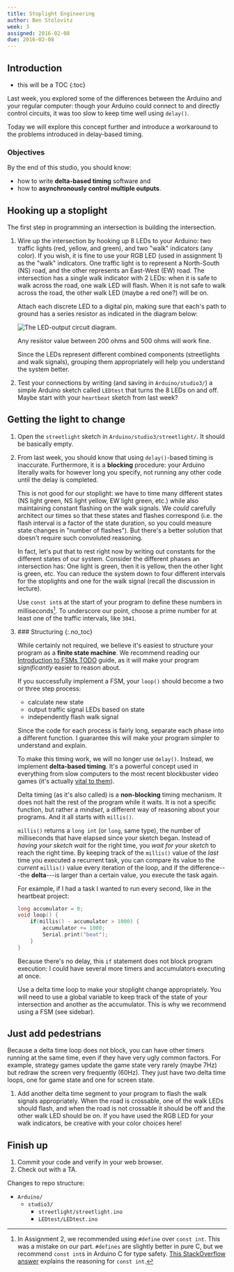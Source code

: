 ```yaml
---
title: Stoplight Engineering
author: Ben Stolovitz
week: 3
assigned: 2016-02-08
due: 2016-02-08
---
```


## Introduction

* this will be a TOC 
{:toc}

Last week, you explored some of the differences between the Arduino and your regular computer: though your Arduino could connect to and directly control circuits, it was too slow to keep time well using `delay()`.

Today we will explore this concept further and introduce a workaround to the problems introduced in delay-based timing.

### Objectives

By the end of this studio, you should know:

- how to write **delta-based timing** software and
- how to **asynchronously control multiple outputs**.

## Hooking up a stoplight

The first step in programming an intersection is building the intersection.

1. Wire up the intersection by hooking up 8 LEDs to your Arduino: two traffic lights (red, yellow, and green), and two "walk" indicators (any color). 
If you wish, it is fine to use your RGB LED (used in assignment 1) as the
"walk" indicators.  One traffic light is to represent a North-South (NS) road, and the other represents an East-West (EW) road. The intersection has a single walk indicator with 2 LEDs: when it is safe to walk across the road, one walk LED will flash. When it is not safe to walk across the road, the other walk LED (maybe a red one?) will be on.

	Attach each discrete LED to a digital pin, making sure that each's path to ground has a series resistor as indicated in the diagram below:

	![The LED-output circuit diagram.](../img/LEDOutput1.png)

	Any resistor value between 200 ohms and 500 ohms will work fine.
	
	Since the LEDs represent different combined components (streetlights and walk signals), grouping them appropriately will help you understand the system better.
2. Test your connections by writing (and saving in `Arduino/studio3/`) a simple Arduino sketch called `LEDtest` that turns the 8 LEDs on and off. Maybe start with your `heartbeat` sketch from last week?

## Getting the light to change

1. Open the `streetlight` sketch in `Arduino/studio3/streetlight/`. It should be basically empty.
2. From last week, you should know that using `delay()`-based timing is inaccurate. Furthermore, it is a **blocking** procedure: your Arduino literally waits for however long you specify, not running any other code until the delay is completed. 

	This is not good for our stoplight: we have to time many different states (NS light green, NS light yellow, EW light green, etc.) while also maintaining constant flashing on the walk signals. We *could* carefully architect our times so that these states and flashes correspond (i.e. the flash interval is a factor of the state duration, so you could measure state changes in "number of flashes"). But there's a better solution that doesn't require such convoluted reasoning.
	
	In fact, let's put that to rest right now by writing out constants for the different states of our system. Consider the different phases an intersection has: One light is green, then it is yellow, then the other light is green, etc. You can reduce the system down to four different intervals for the stoplights and one for the walk signal (recall the discussion in lecture).
	
	Use `const int`s at the start of your program to define these numbers in milliseconds[^define]. To underscore our point, choose a prime number for at least one of the traffic intervals, like `3041`.
3. 
	<aside class="sidenote">
	### Structuring
	{:.no_toc}

	While certainly not required, we believe it's easiest to structure your program as a **finite state machine**. We recommend reading our [Introduction to FSMs TODO](TODO) guide, as it will make your program *significantly* easier to reason about.

	If you successfully implement a FSM, your `loop()` should become a two or three step process:

	- calculate new state
	- output traffic signal LEDs based on state
	- independently flash walk signal

	Since the code for each process is fairly long, separate each phase into a different function. I guarantee this will make your program simpler to understand and explain.
	</aside>

	To make this timing work, we will no longer use `delay()`. Instead, we implement **delta-based timing**. It's a powerful concept used in everything from slow computers to the most recent blockbuster video games (it's actually [vital to them](http://gafferongames.com/game-physics/fix-your-timestep/)).

	Delta timing (as it's also called) is a **non-blocking** timing mechanism. It does not halt the rest of the program while it waits. It is not a specific function, but rather a *mindset*, a different way of reasoning about your programs. And it all starts with `millis()`.
	
	`millis()` returns a `long int` (or `long`, same type), the number of milliseconds that have elapsed since your sketch began. Instead of *having your sketch wait* for the right time, you *wait for your sketch* to reach the right time. By keeping track of the `millis()` value of the *last* time you executed a recurrent task, you can compare its value to the *current* `millis()` value every iteration of the loop, and if the difference---the **delta**---is larger than a certain value, you execute the task again.
	
	For example, if I had a task I wanted to run every second, like in the heartbeat project:
	
	```c
	long accumulator = 0;
	void loop() {
		if(millis() - accumulator > 1000) {
			accumulator += 1000;
			Serial.print("beat");
		}
	}
	```
	
	Because there's no delay, this `if` statement does not block program execution: I could have several more timers and accumulators executing at once.
	
	Use a delta time loop to make your stoplight change appropriately. You  will need to use a global variable to keep track of the state of your intersection and another as the accumulator. This is why we recommend using a FSM (see sidebar).
	
[^define]: In Assignment 2, we recommended using `#define` over `const int`. This was a mistake on our part. `#defines` are slightly better in pure C, but we recommend `const int`s in Arduino C for type safety. [This StackOverflow answer](http://arduino.stackexchange.com/a/14187) explains the reasoning for `const int`.

## Just add pedestrians

Because a delta time loop does not block, you can have other timers running at the same time, even if they have very ugly common factors. For example, strategy games update the game state very rarely (maybe 7Hz) but redraw the screen very frequently (60Hz). They just have two delta time loops, one for game state and one for screen state.

1. Add another delta time segment to your program to flash the walk signals appropriately. When the road is crossable, one of the walk LEDs should flash, and when the road is not crossable it should be off and the other walk LED should be on.  If you have used the RGB LED for your walk indicators, be creative with your color choices here!

## Finish up

1. Commit your code and verify in your web browser.
2. Check out with a TA.

Changes to repo structure:

<section class="tree">

- `Arduino/`
	- `studio3/`
		- `streetlight/streetlight.ino`
		- `LEDtest/LEDtest.ino`
</section>
